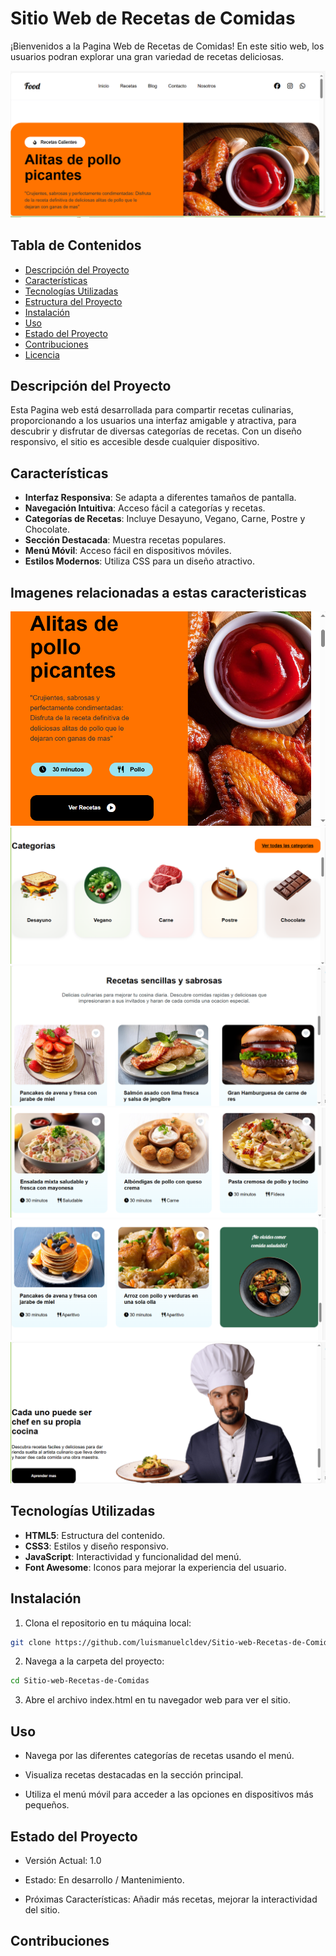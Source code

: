 # Sitio Web de Recetas de Comidas

¡Bienvenidos a la Pagina Web de Recetas de Comidas! En este sitio web, los usuarios podran explorar una gran variedad de recetas deliciosas.

![Texto alternativo](img/Captura1.png)


## Tabla de Contenidos

- [Descripción del Proyecto](#descripción-del-proyecto)
- [Características](#características)
- [Tecnologías Utilizadas](#tecnologías-utilizadas)
- [Estructura del Proyecto](#estructura-del-proyecto)
- [Instalación](#instalación)
- [Uso](#uso)
- [Estado del Proyecto](#estado-del-proyecto)
- [Contribuciones](#contribuciones)
- [Licencia](#licencia)

## Descripción del Proyecto

Esta Pagina web está desarrollada para compartir recetas culinarias, proporcionando a los usuarios una interfaz amigable y atractiva, para descubrir y disfrutar de diversas categorías de recetas. Con un diseño responsivo, el sitio es accesible desde cualquier dispositivo.

## Características

- **Interfaz Responsiva**: Se adapta a diferentes tamaños de pantalla.
- **Navegación Intuitiva**: Acceso fácil a categorías y recetas.
- **Categorías de Recetas**: Incluye Desayuno, Vegano, Carne, Postre y Chocolate.
- **Sección Destacada**: Muestra recetas populares.
- **Menú Móvil**: Acceso fácil en dispositivos móviles.
- **Estilos Modernos**: Utiliza CSS para un diseño atractivo.

## Imagenes relacionadas a estas caracteristicas

![Texto alternativo](img/Captura2.png)
![Texto alternativo](img/Captura3.png)
![Texto alternativo](img/Captura4.png)
![Texto alternativo](img/Captura5.png)
![Texto alternativo](img/Captura6.png)
![Texto alternativo](img/Captura7.png)



## Tecnologías Utilizadas

- **HTML5**: Estructura del contenido.
- **CSS3**: Estilos y diseño responsivo.
- **JavaScript**: Interactividad y funcionalidad del menú.
- **Font Awesome**: Iconos para mejorar la experiencia del usuario.

## Instalación

1. Clona el repositorio en tu máquina local:

```bash
git clone https://github.com/luismanuelcldev/Sitio-web-Recetas-de-Comidas.git
```

2. Navega a la carpeta del proyecto:

```bash
cd Sitio-web-Recetas-de-Comidas
```

3. Abre el archivo index.html en tu navegador web para ver el sitio.


## Uso

- Navega por las diferentes categorías de recetas usando el menú.

- Visualiza recetas destacadas en la sección principal.

- Utiliza el menú móvil para acceder a las opciones en dispositivos más pequeños.

## Estado del Proyecto

- Versión Actual: 1.0

- Estado: En desarrollo / Mantenimiento.

- Próximas Características: Añadir más recetas, mejorar la interactividad del sitio.

## Contribuciones
